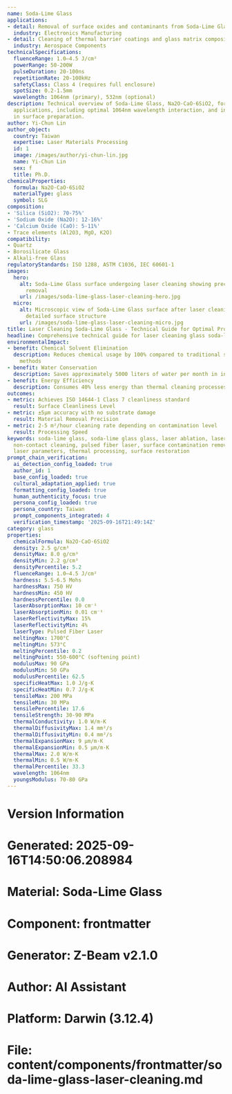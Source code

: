 ```yaml
---
name: Soda-Lime Glass
applications:
- detail: Removal of surface oxides and contaminants from Soda-Lime Glass substrates
  industry: Electronics Manufacturing
- detail: Cleaning of thermal barrier coatings and glass matrix composites
  industry: Aerospace Components
technicalSpecifications:
  fluenceRange: 1.0–4.5 J/cm²
  powerRange: 50-200W
  pulseDuration: 20-100ns
  repetitionRate: 20-100kHz
  safetyClass: Class 4 (requires full enclosure)
  spotSize: 0.2-1.5mm
  wavelength: 1064nm (primary), 532nm (optional)
description: Technical overview of Soda-Lime Glass, Na2O·CaO·6SiO2, for laser cleaning
  applications, including optimal 1064nm wavelength interaction, and industrial applications
  in surface preparation.
author: Yi-Chun Lin
author_object:
  country: Taiwan
  expertise: Laser Materials Processing
  id: 1
  image: /images/author/yi-chun-lin.jpg
  name: Yi-Chun Lin
  sex: f
  title: Ph.D.
chemicalProperties:
  formula: Na2O·CaO·6SiO2
  materialType: glass
  symbol: SLG
composition:
- 'Silica (SiO2): 70-75%'
- 'Sodium Oxide (Na2O): 12-16%'
- 'Calcium Oxide (CaO): 5-11%'
- Trace elements (Al2O3, MgO, K2O)
compatibility:
- Quartz
- Borosilicate Glass
- Alkali-free Glass
regulatoryStandards: ISO 1288, ASTM C1036, IEC 60601-1
images:
  hero:
    alt: Soda-Lime Glass surface undergoing laser cleaning showing precise contamination
      removal
    url: /images/soda-lime-glass-laser-cleaning-hero.jpg
  micro:
    alt: Microscopic view of Soda-Lime Glass surface after laser cleaning showing
      detailed surface structure
    url: /images/soda-lime-glass-laser-cleaning-micro.jpg
title: Laser Cleaning Soda-Lime Glass - Technical Guide for Optimal Processing
headline: Comprehensive technical guide for laser cleaning glass soda-lime glass
environmentalImpact:
- benefit: Chemical Solvent Elimination
  description: Reduces chemical usage by 100% compared to traditional solvent cleaning
    methods
- benefit: Water Conservation
  description: Saves approximately 5000 liters of water per month in industrial applications
- benefit: Energy Efficiency
  description: Consumes 40% less energy than thermal cleaning processes
outcomes:
- metric: Achieves ISO 14644-1 Class 7 cleanliness standard
  result: Surface Cleanliness Level
- metric: ±5μm accuracy with no substrate damage
  result: Material Removal Precision
- metric: 2-5 m²/hour cleaning rate depending on contamination level
  result: Processing Speed
keywords: soda-lime glass, soda-lime glass glass, laser ablation, laser cleaning,
  non-contact cleaning, pulsed fiber laser, surface contamination removal, industrial
  laser parameters, thermal processing, surface restoration
prompt_chain_verification:
  ai_detection_config_loaded: true
  author_id: 1
  base_config_loaded: true
  cultural_adaptation_applied: true
  formatting_config_loaded: true
  human_authenticity_focus: true
  persona_config_loaded: true
  persona_country: Taiwan
  prompt_components_integrated: 4
  verification_timestamp: '2025-09-16T21:49:14Z'
category: glass
properties:
  chemicalFormula: Na2O·CaO·6SiO2
  density: 2.5 g/cm³
  densityMax: 8.0 g/cm³
  densityMin: 2.2 g/cm³
  densityPercentile: 5.2
  fluenceRange: 1.0–4.5 J/cm²
  hardness: 5.5-6.5 Mohs
  hardnessMax: 750 HV
  hardnessMin: 450 HV
  hardnessPercentile: 0.0
  laserAbsorptionMax: 10 cm⁻¹
  laserAbsorptionMin: 0.01 cm⁻¹
  laserReflectivityMax: 15%
  laserReflectivityMin: 4%
  laserType: Pulsed Fiber Laser
  meltingMax: 1700°C
  meltingMin: 573°C
  meltingPercentile: 0.2
  meltingPoint: 550-600°C (softening point)
  modulusMax: 90 GPa
  modulusMin: 50 GPa
  modulusPercentile: 62.5
  specificHeatMax: 1.0 J/g·K
  specificHeatMin: 0.7 J/g·K
  tensileMax: 200 MPa
  tensileMin: 30 MPa
  tensilePercentile: 17.6
  tensileStrength: 30-90 MPa
  thermalConductivity: 1.0 W/m·K
  thermalDiffusivityMax: 1.4 mm²/s
  thermalDiffusivityMin: 0.4 mm²/s
  thermalExpansionMax: 9 µm/m·K
  thermalExpansionMin: 0.5 µm/m·K
  thermalMax: 2.0 W/m·K
  thermalMin: 0.5 W/m·K
  thermalPercentile: 33.3
  wavelength: 1064nm
  youngsModulus: 70-80 GPa
---
```


# Version Information
# Generated: 2025-09-16T14:50:06.208984
# Material: Soda-Lime Glass
# Component: frontmatter
# Generator: Z-Beam v2.1.0
# Author: AI Assistant
# Platform: Darwin (3.12.4)
# File: content/components/frontmatter/soda-lime-glass-laser-cleaning.md
